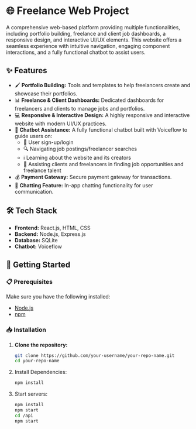 # 🌐 Freelance Web Project

A comprehensive web-based platform providing multiple functionalities, including portfolio building, freelance and client job dashboards, a responsive design, and interactive UI/UX elements. This website offers a seamless experience with intuitive navigation, engaging component interactions, and a fully functional chatbot to assist users.

## ✨ Features

- 🖌️ **Portfolio Building:** Tools and templates to help freelancers create and showcase their portfolios.
- 📊 **Freelance & Client Dashboards:** Dedicated dashboards for freelancers and clients to manage jobs and portfolios.
- 💻 **Responsive & Interactive Design:** A highly responsive and interactive website with modern UI/UX practices.
- 🤖 **Chatbot Assistance:** A fully functional chatbot built with Voiceflow to guide users on:
  - 🔑 User sign-up/login
  - 🔍 Navigating job postings/freelancer searches
  - ℹ️ Learning about the website and its creators
  - 🤝 Assisting clients and freelancers in finding job opportunities and freelance talent
- 💰 **Payment Gateway:** Secure payment gateway for transactions.
- 💬 **Chatting Feature:** In-app chatting functionality for user communication.

## 🛠️ Tech Stack

- **Frontend:** React.js, HTML, CSS
- **Backend:** Node.js, Express.js
- **Database:** SQLite
- **Chatbot:** Voiceflow

## 🚀 Getting Started

### 📋 Prerequisites

Make sure you have the following installed:

- [Node.js](https://nodejs.org/)
- [npm](https://www.npmjs.com/)

### 📥 Installation

1. **Clone the repository:**

   ```bash
   git clone https://github.com/your-username/your-repo-name.git
   cd your-repo-name

2. Install Dependencies:
    ```bash
    npm install   


3. Start servers:
    ```bash
    npm install 
    npm start
    cd /api
    npm start     
    

